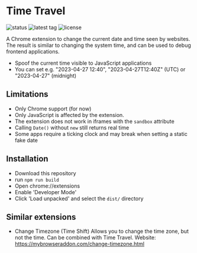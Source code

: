 # Time Travel

![status](https://flat.badgen.net/github/checks/cpulvermacher/time-travel)
![latest tag](https://flat.badgen.net/github/tag/cpulvermacher/time-travel)
![license](https://flat.badgen.net/github/license/cpulvermacher/time-travel)

A Chrome extension to change the current date and time seen by websites. The
result is similar to changing the system time, and can be used to debug
frontend applications.

- Spoof the current time visible to JavaScript applications
- You can set e.g. "2023-04-27 12:40", "2023-04-27T12:40Z" (UTC)
  or "2023-04-27" (midnight)

## Limitations
- Only Chrome support (for now)
- Only JavaScript is affected by the extension. 
- The extension does not work in iframes with the `sandbox` attribute
- Calling `Date()` without `new` still returns real time 
- Some apps require a ticking clock and may break when setting a static fake date

## Installation
- Download this repository
- run `npm run build`
- Open chrome://extensions
- Enable 'Developer Mode'
- Click 'Load unpacked' and select the `dist/` directory

## Similar extensions
- Change Timezone (Time Shift)
    Allows you to change the time zone, but not the time. Can be combined with Time Travel.
    Website: https://mybrowseraddon.com/change-timezone.html